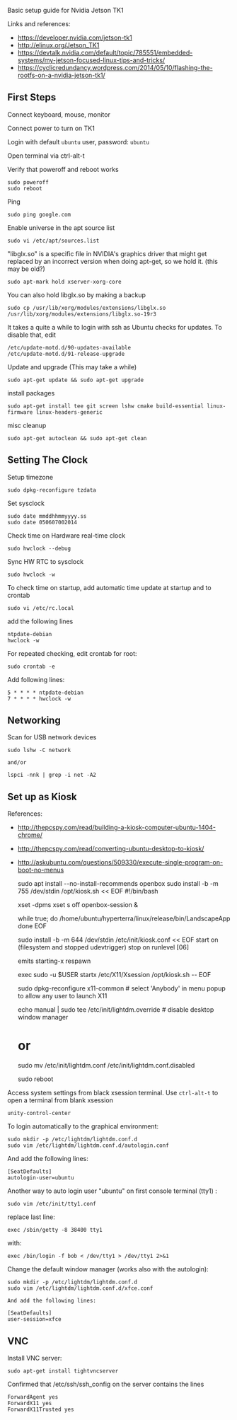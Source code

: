 Basic setup guide for Nvidia Jetson TK1

Links and references:

- https://developer.nvidia.com/jetson-tk1
- http://elinux.org/Jetson_TK1
- https://devtalk.nvidia.com/default/topic/785551/embedded-systems/my-jetson-focused-linux-tips-and-tricks/
- https://cyclicredundancy.wordpress.com/2014/05/10/flashing-the-rootfs-on-a-nvidia-jetson-tk1/


## First Steps

Connect keyboard, mouse, monitor

Connect power to turn on TK1

Login with default `ubuntu` user, password: `ubuntu`

Open terminal via ctrl-alt-t

Verify that poweroff and reboot works

    sudo poweroff
    sudo reboot

Ping

    sudo ping google.com

Enable universe in the apt source list

    sudo vi /etc/apt/sources.list

"libglx.so" is a specific file in NVIDIA's graphics driver that might get replaced by an incorrect version when doing apt-get, so we hold it. (this may be old?)
    
    sudo apt-mark hold xserver-xorg-core

You can also hold libglx.so by making a backup

    sudo cp /usr/lib/xorg/modules/extensions/libglx.so /usr/lib/xorg/modules/extensions/libglx.so-19r3

It takes a quite a while to login with ssh as Ubuntu checks for updates. To disable that, edit

    /etc/update-motd.d/90-updates-available
    /etc/update-motd.d/91-release-upgrade    

Update and upgrade (This may take a while)

    sudo apt-get update && sudo apt-get upgrade

install packages

    sudo apt-get install tee git screen lshw cmake build-essential linux-firmware linux-headers-generic

misc cleanup

    sudo apt-get autoclean && sudo apt-get clean



## Setting The Clock

Setup timezone

    sudo dpkg-reconfigure tzdata

Set sysclock

    sudo date mmddhhmmyyyy.ss
    sudo date 050607002014

Check time on Hardware real-time clock

    sudo hwclock --debug

Sync HW RTC to sysclock

    sudo hwclock -w    

To check time on startup, add automatic time update at startup and to crontab

    sudo vi /etc/rc.local
    
add the following lines

    ntpdate-debian
    hwclock -w
    
For repeated checking, edit crontab for root:

    sudo crontab -e
    
Add following lines:

    5 * * * * ntpdate-debian
    7 * * * * hwclock -w    



## Networking

Scan for USB network devices

    sudo lshw -C network

    and/or

    lspci -nnk | grep -i net -A2





## Set up as Kiosk

References:

- http://thepcspy.com/read/building-a-kiosk-computer-ubuntu-1404-chrome/
- http://thepcspy.com/read/converting-ubuntu-desktop-to-kiosk/
- http://askubuntu.com/questions/509330/execute-single-program-on-boot-no-menus


    sudo apt install --no-install-recommends openbox
    sudo install -b -m 755 /dev/stdin /opt/kiosk.sh << EOF
    #!/bin/bash

    xset -dpms
    xset s off
    openbox-session &

    while true; do
        /home/ubuntu/hyperterra/linux/release/bin/LandscapeApp
    done
    EOF

    sudo install -b -m 644 /dev/stdin /etc/init/kiosk.conf << EOF
    start on (filesystem and stopped udevtrigger)
    stop on runlevel [06]

    emits starting-x
    respawn

    exec sudo -u $USER startx /etc/X11/Xsession /opt/kiosk.sh --
    EOF

    sudo dpkg-reconfigure x11-common  # select 'Anybody' in menu popup to allow any user to launch X11

    echo manual | sudo tee /etc/init/lightdm.override  # disable desktop window manager
    # or
    sudo mv /etc/init/lightdm.conf /etc/init/lightdm.conf.disabled

    sudo reboot


Access system settings from black xsession terminal. Use `ctrl-alt-t` to open a terminal from blank xsession

    unity-control-center

To login automatically to the graphical environment:

    sudo mkdir -p /etc/lightdm/lightdm.conf.d
    sudo vim /etc/lightdm/lightdm.conf.d/autologin.conf

And add the following lines:

    [SeatDefaults]
    autologin-user=ubuntu

Another way to auto login user "ubuntu" on first console terminal (tty1) :

    sudo vim /etc/init/tty1.conf

replace last line:

    exec /sbin/getty -8 38400 tty1

with:

    exec /bin/login -f bob < /dev/tty1 > /dev/tty1 2>&1    

Change the default window manager (works also with the autologin):

    sudo mkdir -p /etc/lightdm/lightdm.conf.d
    sudo vim /etc/lightdm/lightdm.conf.d/xfce.conf

    And add the following lines:

    [SeatDefaults]
    user-session=xfce



## VNC

Install VNC server:

    sudo apt-get install tightvncserver

Confirmed that /etc/ssh/ssh_config on the server contains the lines

    ForwardAgent yes
    ForwardX11 yes
    ForwardX11Trusted yes

